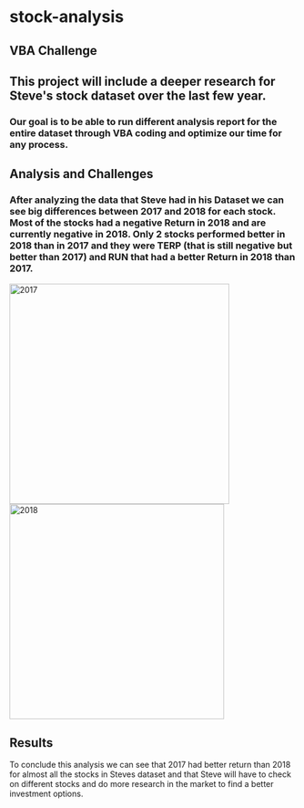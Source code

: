 # stock-analysis
## VBA Challenge

## This project will include a deeper research for Steve's stock dataset over the last few year. 

### Our goal is to be able to run different analysis report for the entire dataset through VBA coding and optimize our time for any process.

## Analysis and Challenges

### After analyzing the data that Steve had in his Dataset we can see big differences between 2017 and 2018 for each stock. Most of the stocks had a negative Return in 2018 and are currently negative in 2018. Only 2 stocks performed better in 2018 than in 2017 and they were TERP (that is still negative but better than 2017) and RUN that had a better Return in 2018 than 2017.

<img width="386" alt="2017" src="https://user-images.githubusercontent.com/101905587/170245729-5ff4afbe-4f5c-4e8d-b64e-085105b137f5.png">
<img width="377" alt="2018" src="https://user-images.githubusercontent.com/101905587/170245749-5a762343-0181-49e2-a382-9b5a8b573790.png">

## Results

To conclude this analysis we can see that 2017 had better return than 2018 for almost all the stocks in Steves dataset and that Steve will have to check on different stocks and do more research in the market to find a better investment options.
